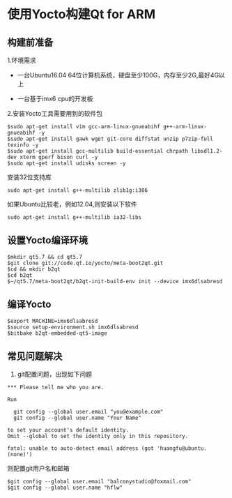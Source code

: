 # 使用Yocto构建Qt for ARM

## 构建前准备 

1.环境需求

* 一台Ubuntu16.04 64位计算机系统，硬盘至少100G，内存至少2G,最好4G以上

* 一台基于imx6 cpu的开发板

2.安装Yocto工具需要用到的软件包

```
$sudo apt-get install vim gcc-arm-linux-gnueabihf g++-arm-linux-gnueabihf -y
$sudo apt-get install gawk wget git-core diffstat unzip p7zip-full texinfo -y
$sudo apt-get install gcc-multilib build-essential chrpath libsdl1.2-dev xterm gperf bison curl -y
$sudo apt-get install udisks screen -y
```

安装32位支持库

```
sudo apt-get install g++-multilib zlib1g:i386
```

如果Ubuntu比较老，例如12.04,则安装以下软件

```
sudo apt-get install g++-multilib ia32-libs
```

## 设置Yocto编译环境

```
$mkdir qt5.7 && cd qt5.7
$git clone git://code.qt.io/yocto/meta-boot2qt.git
$cd && mkdir b2qt
$cd b2qt
$~/qt5.7/meta-boot2qt/b2qt-init-build-env init --device imx6dlsabresd
```

## 编译Yocto

```
$export MACHINE=imx6dlsabresd
$source setup-environment.sh imx6dlsabresd
$bitbake b2qt-embedded-qt5-image
```

## 常见问题解决

1. git配置问题，出现如下问题

```
*** Please tell me who you are.

Run

  git config --global user.email "you@example.com"
  git config --global user.name "Your Name"

to set your account's default identity.
Omit --global to set the identity only in this repository.

fatal: unable to auto-detect email address (got 'huangfu@ubuntu.(none)')
```

则配置git用户名和邮箱

```
$git config --global user.email "balconystudio@foxmail.com"
$git config --global user.name "hflw"
```

